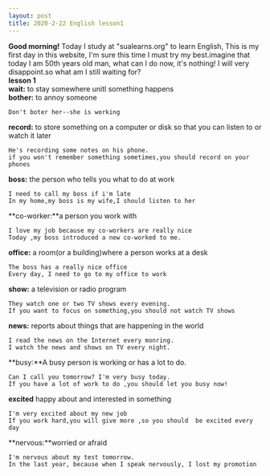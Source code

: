 ```yaml
---
layout: post
title: 2020-2-22 English lesson1
---
```

**Good morning!** Today I study at "sualearns.org" to learn English, This is my first day in this website, I'm sure this time I must try my best.imagine that today I am 50th years old man, what can I do now, it's nothing! I will very disappoint.so what am I still waiting for? <br>
**lesson 1** <br>
**wait:** to stay somewhere unitl something happens <br>
**bother:** to annoy someone
	
	Don't boter her--she is working
**record:** to store something on a computer or disk so that you can listen to or watch it later

	He's recording some notes on his phone.
	if you won't remember something sometimes,you should record on your phones
**boss:** the person who tells you what to do at work

	I need to call my boss if i'm late
	In my home,my boss is my wife,I should listen to her
**co-worker:**a person you work with

	I love my job because my co-workers are really nice
	Today ,my boss introduced a new co-worked to me.
**office:** a room(or a building)where a person works at a desk

	The boss has a really nice office
	Every day, I need to go to my office to work
**show:** a television or radio program

	They watch one or two TV shows every evening.
	If you want to focus on something,you should not watch TV shows 
**news:** reports about things that are happening in the world

	I read the news on the Internet every monring.
	I watch the news and shows on TV every night.
**busy:**A busy person is working or has a lot to do.

	Can I call you tomorrow? I'm very busy today.
	If you have a lot of work to do ,you should let you busy now!
**excited** happy about and interested in something

	I'm very excited about my new job
	If you work hard,you will give more ,so you should  be excited every day
**nervous:**worried or afraid

	I'm nervous about my test tomorrow.
	In the last year, because when I speak nervously, I lost my promotion